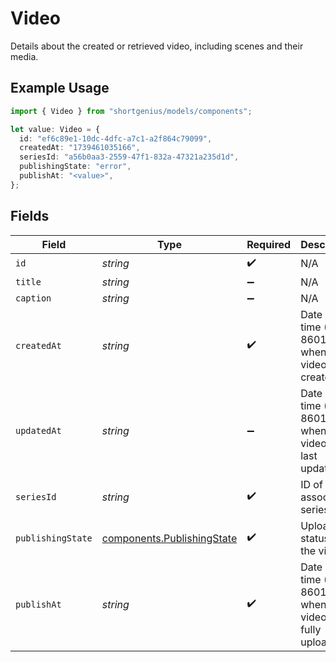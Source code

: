 # Video

Details about the created or retrieved video, including scenes and their media.

## Example Usage

```typescript
import { Video } from "shortgenius/models/components";

let value: Video = {
  id: "ef6c89e1-10dc-4dfc-a7c1-a2f864c79099",
  createdAt: "1739461035166",
  seriesId: "a56b0aa3-2559-47f1-832a-47321a235d1d",
  publishingState: "error",
  publishAt: "<value>",
};
```

## Fields

| Field                                                                    | Type                                                                     | Required                                                                 | Description                                                              |
| ------------------------------------------------------------------------ | ------------------------------------------------------------------------ | ------------------------------------------------------------------------ | ------------------------------------------------------------------------ |
| `id`                                                                     | *string*                                                                 | :heavy_check_mark:                                                       | N/A                                                                      |
| `title`                                                                  | *string*                                                                 | :heavy_minus_sign:                                                       | N/A                                                                      |
| `caption`                                                                | *string*                                                                 | :heavy_minus_sign:                                                       | N/A                                                                      |
| `createdAt`                                                              | *string*                                                                 | :heavy_check_mark:                                                       | Date and time (ISO 8601) when the video was created.                     |
| `updatedAt`                                                              | *string*                                                                 | :heavy_minus_sign:                                                       | Date and time (ISO 8601) when the video was last updated.                |
| `seriesId`                                                               | *string*                                                                 | :heavy_check_mark:                                                       | ID of the associated series.                                             |
| `publishingState`                                                        | [components.PublishingState](../../models/components/publishingstate.md) | :heavy_check_mark:                                                       | Upload status of the video.                                              |
| `publishAt`                                                              | *string*                                                                 | :heavy_check_mark:                                                       | Date and time (ISO 8601) when the video was fully uploaded.              |
